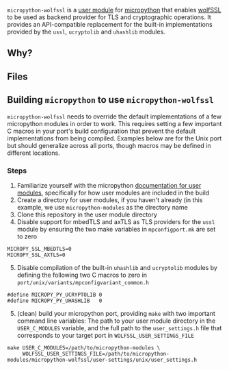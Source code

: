 `micropython-wolfssl` is a [user module](https://docs.micropython.org/en/v1.19.1/develop/cmodules.html) for [micropython]() that enables [wolfSSL](https://www.wolfssl.com) to be used as backend provider for TLS and cryptographic operations. It provides an API-compatible replacement for the built-in implementations provided by the `ussl`, `ucryptolib` and `uhashlib` modules.

## Why? 

## Files

## Building `micropython` to use `micropython-wolfssl`
`micropython-wolfssl` needs to override the default implementations of a few micropython modules in order to work. This requires setting a few important C macros in your port's build configuration that prevent the default implementations from being compiled. Examples below are for the Unix port but should generalize across all ports, though macros may be defined in different locations.

### Steps

1. Familiarize yourself with the micropython [documentation for user modules](https://docs.micropython.org/en/v1.19.1/develop/cmodules.html), specifically for how user modules are included in the build
2. Create a directory for user modules, if you haven't already (in this example, we use `micropython-modules` as the directory name
3. Clone this repository in the user module directory 
4. Disable support for mbedTLS and axTLS as TLS providers for the `ussl` module by ensuring the two make variables in `mpconfigport.mk` are set to zero
```
MICROPY_SSL_MBEDTLS=0
MICROPY_SSL_AXTLS=0
```
5. Disable compilation of the built-in `uhashlib` and `ucryptolib` modules by defining the following two C macros to zero in `port/unix/variants/mpconfigvariant_common.h`
```
#define MICROPY_PY_UCRYPTOLIB 0
#define MICROPY_PY_UHASHLIB   0
```
5. (clean) build your micropython port, providing `make` with two important command line variables: The path to your user module directory in the `USER_C_MODULES` variable, and the full path to the `user_settings.h` file that corresponds to your target port in `WOLFSSL_USER_SETTINGS_FILE`
```
make USER_C_MODULES=/path/to/micropython-modules \
     WOLFSSL_USER_SETTINGS_FILE=/path/to/micropython-modules/micropython-wolfssl/user-settings/unix/user_settings.h
```


